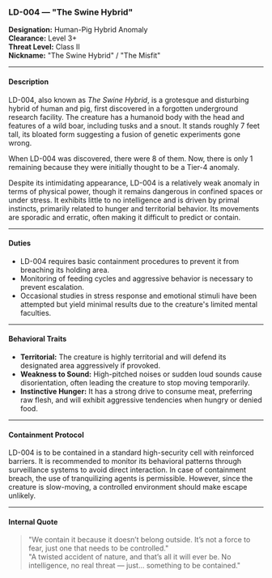 ### **LD-004 — "The Swine Hybrid"**

**Designation:** Human-Pig Hybrid Anomaly  
**Clearance:** Level 3+  
**Threat Level:** Class II  
**Nickname:** "The Swine Hybrid" / "The Misfit"

---

#### **Description**  
LD-004, also known as *The Swine Hybrid*, is a grotesque and disturbing hybrid of human and pig, first discovered in a forgotten underground research facility. The creature has a humanoid body with the head and features of a wild boar, including tusks and a snout. It stands roughly 7 feet tall, its bloated form suggesting a fusion of genetic experiments gone wrong.

When LD-004 was discovered, there were 8 of them. Now, there is only 1 remaining because they were initially thought to be a Tier-4 anomaly.

Despite its intimidating appearance, LD-004 is a relatively weak anomaly in terms of physical power, though it remains dangerous in confined spaces or under stress. It exhibits little to no intelligence and is driven by primal instincts, primarily related to hunger and territorial behavior. Its movements are sporadic and erratic, often making it difficult to predict or contain.

---

#### **Duties**  
- LD-004 requires basic containment procedures to prevent it from breaching its holding area.  
- Monitoring of feeding cycles and aggressive behavior is necessary to prevent escalation.  
- Occasional studies in stress response and emotional stimuli have been attempted but yield minimal results due to the creature's limited mental faculties.

---

#### **Behavioral Traits**  
- **Territorial:** The creature is highly territorial and will defend its designated area aggressively if provoked.  
- **Weakness to Sound:** High-pitched noises or sudden loud sounds cause disorientation, often leading the creature to stop moving temporarily.  
- **Instinctive Hunger:** It has a strong drive to consume meat, preferring raw flesh, and will exhibit aggressive tendencies when hungry or denied food.

---

#### **Containment Protocol**  
LD-004 is to be contained in a standard high-security cell with reinforced barriers. It is recommended to monitor its behavioral patterns through surveillance systems to avoid direct interaction. In case of containment breach, the use of tranquilizing agents is permissible. However, since the creature is slow-moving, a controlled environment should make escape unlikely.

---

#### **Internal Quote**  
> "We contain it because it doesn’t belong outside. It’s not a force to fear, just one that needs to be controlled."  
> "A twisted accident of nature, and that’s all it will ever be. No intelligence, no real threat — just… something to be contained."
